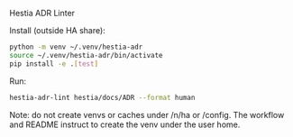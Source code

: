 Hestia ADR Linter

Install (outside HA share):

```bash
python -m venv ~/.venv/hestia-adr
source ~/.venv/hestia-adr/bin/activate
pip install -e .[test]
```

Run:

```bash
hestia-adr-lint hestia/docs/ADR --format human
```

Note: do not create venvs or caches under /n/ha or /config. The workflow and README instruct to create the venv under the user home.
